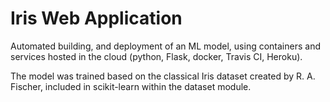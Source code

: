 # Iris Web Application

Automated building, and deployment of an ML model, using containers and services hosted in the cloud (python, Flask, docker, Travis CI, Heroku).

The model was trained based on the classical Iris dataset created by R. A. Fischer, included in scikit-learn within the dataset module.
